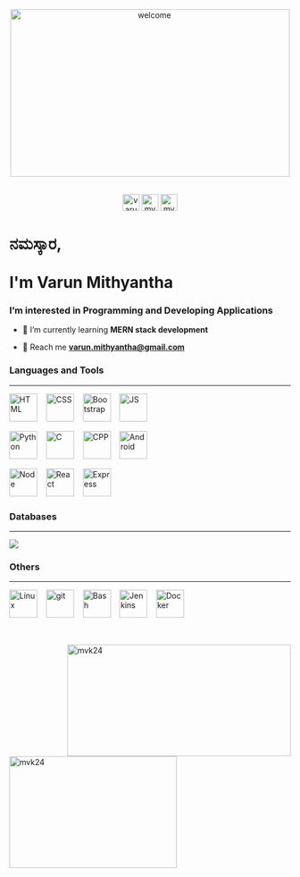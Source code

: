 <div align="center">
  <img width="500" height="300" src="https://cdn.dribbble.com/users/1090020/screenshots/3901343/________-5.gif" alt="welcome"><br><br>
  <p>
    <img src="https://camo.githubusercontent.com/e0278098417dddf9727cfee70a5eb84af38a20705b3bded56cf91cb5feb29d7d/68747470733a2f2f696d672e736869656c64732e696f2f62616467652f4c696e6b6564496e2d626c75653f7374796c653d666f722d7468652d6261646765266c6f676f3d6c696e6b6564696e266c6f676f436f6c6f723d7768697465" alt="varun-mithyantha" height="30">
    <a href="https://linkedin.com/in/varun-mithyantha" target="blank"></a>
    <img src="https://komarev.com/ghpvc/?username=mvk24&label=Profile%20views&color=0e75b6&style=flat" alt="mvk24" height="30" /> 
    <img src="https://camo.githubusercontent.com/ff674c65f83a08b553a2ca4df06a30f3f9106cea8195ea44b5412a2c00c7b5d9/68747470733a2f2f696d672e736869656c64732e696f2f62616467652f506f7274666f6c696f2d2d2d2532462d6f72616e67653f7374796c653d666f722d7468652d6261646765266c6f676f3d6170707665796f72" alt="mvk24" height="30" />
       <a href="https://varun-mithyantha.netlify.app/" target="blank"></a>
    </p>
</div>
      
<h1>ನಮಸ್ಕಾರ,<br><br> I'm Varun Mithyantha</h1>
<h3>I’m interested in Programming and Developing Applications</h3>

- 🌱 I’m currently learning **MERN stack development**

- 📝 Reach me **varun.mithyantha@gmail.com**


<h3 align="left">Languages and Tools</h3>
<hr>
<p align="left">
<img src="https://cdn-icons-png.flaticon.com/512/1051/1051277.png" alt="HTML" width="50" height="50">&nbsp;&nbsp;&nbsp;
<img src="https://encrypted-tbn0.gstatic.com/images?q=tbn:ANd9GcRWZH29bHZY2P9nFF-g7Dv8-ESawOHGpfnQNeRUgF808LgfT2S_xoMQhBNbja2KfiDDfMs&usqp=CAU" alt="CSS" width="50" height="50">&nbsp;&nbsp;&nbsp;
<img src="https://encrypted-tbn0.gstatic.com/images?q=tbn:ANd9GcTa8BsGVghk2W_7YUAw6JcuzDFO17DSQvXOgOzoBLjYidGi0osxQPh1xwDzkUUxBrbwHGE&usqp=CAU" alt="Bootstrap" width="50" height="50">&nbsp;&nbsp;&nbsp;
<img src="https://upload.wikimedia.org/wikipedia/commons/thumb/6/6a/JavaScript-logo.png/800px-JavaScript-logo.png" alt="JS" width="50" height="50"></p>


<p align="left">
<img src="https://upload.wikimedia.org/wikipedia/commons/thumb/c/c3/Python-logo-notext.svg/1869px-Python-logo-notext.svg.png" alt="Python" width="50" height="50">&nbsp;&nbsp;&nbsp;
<img src="https://upload.wikimedia.org/wikipedia/commons/1/19/C_Logo.png" alt="C" width="50" height="50">&nbsp;&nbsp;&nbsp;
<img src="https://brandslogos.com/wp-content/uploads/images/large/c-logo.png" alt="CPP" width="50" height="50">&nbsp;&nbsp;&nbsp;
<img src="https://img.freepik.com/free-icon/android_318-674214.jpg?w=2000" alt="Android" width="50" height="50"></p>

<p align="left">
<img src="https://static-00.iconduck.com/assets.00/node-js-icon-227x256-913nazt0.png" alt="Node" width="50" height="50">&nbsp;&nbsp;&nbsp;
<img src="https://cdn.iconscout.com/icon/free/png-256/free-react-1-282599.png?f=webp" alt="React" width="50" height="50">&nbsp;&nbsp;&nbsp;
<img src="https://pbs.twimg.com/card_img/1667431423458803712/N2AGi-Br?format=jpg&name=small" alt="Express" width="50" height="50"></p>


<h3 align="left">Databases</h3>
<hr>
<p align="left">
<img src="https://camo.githubusercontent.com/3c84b37dbddb1f597ec1544a7304c4b49abeb3c3ad3d27b7ad91284d10f3c701/68747470733a2f2f736b696c6c69636f6e732e6465762f69636f6e733f693d6d7973716c2c6d6f6e676f6462"></p>


<h3 align="left">Others</h3>
<hr>
<p align="left">
<img src="https://upload.wikimedia.org/wikipedia/commons/thumb/3/35/Tux.svg/180px-Tux.svg.png" alt="Linux" width="50" height="50">&nbsp;&nbsp;&nbsp;
<img src="https://git-scm.com/images/logos/downloads/Git-Icon-1788C.png" alt="git" width="50" height="50">&nbsp;&nbsp;&nbsp;
<img src="https://upload.wikimedia.org/wikipedia/commons/thumb/4/4b/Bash_Logo_Colored.svg/2048px-Bash_Logo_Colored.svg.png" alt="Bash" width="50" height="50">&nbsp;&nbsp;&nbsp;
<img src="https://upload.wikimedia.org/wikipedia/commons/thumb/e/e9/Jenkins_logo.svg/1483px-Jenkins_logo.svg.png" alt="Jenkins" width="50" height="50">&nbsp;&nbsp;&nbsp;
<img src="https://i.pinimg.com/originals/5c/bb/a7/5cbba74b40ec0c0ce77b3db3ec1a5e05.png" alt="Docker" width="50" height="50"></p>
<br>

<div>
  <p><img align="right" src="https://github-readme-streak-stats.herokuapp.com/?user=mvk24&" alt="mvk24" width="400" height="200" /></p>
  <p>&nbsp;<img align="center" src="https://github-readme-stats.vercel.app/api/top-langs?username=mvk24&show_icons=true&locale=en&layout=compact" alt="mvk24" width="300" height="200"/></p>
</div>



